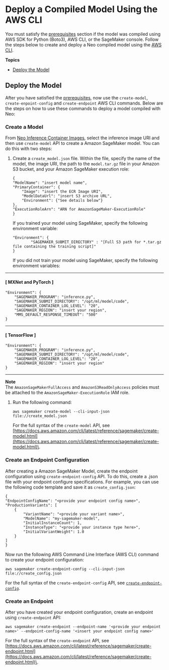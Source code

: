 # Deploy a Compiled Model Using the AWS CLI<a name="neo-deployment-hosting-services-cli"></a>

 You must satisfy the [ prerequisites](https://docs.aws.amazon.com/sagemaker/latest/dg/neo-deployment-hosting-services-prerequisites) section if the model was compiled using AWS SDK for Python \(Boto3\), AWS CLI, or the SageMaker console\. Follow the steps below to create and deploy a Neo compiled model using the [AWS CLI](https://docs.aws.amazon.com/cli/latest/reference/)\. 

**Topics**
+ [Deploy the Model](#neo-deploy-cli)

## Deploy the Model<a name="neo-deploy-cli"></a>

After you have satisfied the [ prerequisites](https://docs.aws.amazon.com/sagemaker/latest/dg/neo-deployment-hosting-services-prerequisites), now use the `create-model`, `create-enpoint-config` and `create-endpoint` AWS CLI commands\. Below are the steps on how to use these commands to deploy a model compiled with Neo: 

### Create a Model<a name="neo-deployment-hosting-services-cli-create-model"></a>

 From [Neo Inference Container Images](https://docs.aws.amazon.com/sagemaker/latest/dg/neo-deployment-hosting-services-container-images.html), select the inference image URI and then use `create-model` API to create a Amazon SageMaker model\. You can do this with two steps: 

1. Create a `create_model.json` file\. Within the file, specify the name of the model, the image URI, the path to the `model.tar.gz` file in your Amazon S3 bucket, and your Amazon SageMaker execution role: 

   ```
   {
   "ModelName": "insert model name",
   "PrimaryContainer": {
       "Image": "insert the ECR Image URI",
       "ModelDataUrl": "insert S3 archive URL",
       "Environment": {"See details below"}
   },
   "ExecutionRoleArn": "ARN for AmazonSageMaker-ExecutionRole"
   }
   ```

   If you trained your model using SageMaker, specify the following environment variable: 

   ```
   "Environment": {
           "SAGEMAKER_SUBMIT_DIRECTORY" : "[Full S3 path for *.tar.gz file containing the training script]"
   }
   ```

   If you did not train your model using SageMaker, specify the following environment variables: 

------
#### [ MXNet and PyTorch ]

   ```
   "Environment": {
       "SAGEMAKER_PROGRAM": "inference.py",
       "SAGEMAKER_SUBMIT_DIRECTORY": "/opt/ml/model/code",
       "SAGEMAKER_CONTAINER_LOG_LEVEL": "20",
       "SAGEMAKER_REGION": "insert your region",
       "MMS_DEFAULT_RESPONSE_TIMEOUT": "500"
   }
   ```

------
#### [ TensorFlow ]

   ```
   "Environment": {
       "SAGEMAKER_PROGRAM": "inference.py",
       "SAGEMAKER_SUBMIT_DIRECTORY": "/opt/ml/model/code",
       "SAGEMAKER_CONTAINER_LOG_LEVEL": "20",
       "SAGEMAKER_REGION": "insert your region"
   }
   ```

------
**Note**  
The `AmazonSageMakerFullAccess` and `AmazonS3ReadOnlyAccess` policies must be attached to the `AmazonSageMaker-ExecutionRole` IAM role\. 

1. Run the following command:

   ```
   aws sagemaker create-model --cli-input-json file://create_model.json
   ```

   For the full syntax of the `create-model` API, see [https://docs.aws.amazon.com/cli/latest/reference/sagemaker/create-model.html](https://docs.aws.amazon.com/cli/latest/reference/sagemaker/create-model.html)\. 

### Create an Endpoint Configuration<a name="neo-deployment-hosting-services-cli-create-endpoint-config"></a>

After creating a Amazon SageMaker Model, create the endpoint configuration using `create-endpoint-config` API\. To do this, create a \.json file with your endpoint configure specifications\. For example, you can use the following code template and save it as `create_config.json`: 

```
{
"EndpointConfigName": "<provide your endpoint config name>",
"ProductionVariants": [
    {
        "VariantName": "<provide your variant name>",
        "ModelName": "my-sagemaker-model",
        "InitialInstanceCount": 1,
        "InstanceType": "<provide your instance type here>",
        "InitialVariantWeight": 1.0
    }
]
}
```

Now run the following AWS Command Line Interface \(AWS CLI\) command to create your endpoint configuration: 

```
aws sagemaker create-endpoint-config --cli-input-json file://create_config.json
```

For the full syntax of the `create-endpoint-config` API, see [ `create-endpoint-config`](https://docs.aws.amazon.com/cli/latest/reference/sagemaker/create-endpoint-config.html)\. 

### Create an Endpoint<a name="neo-deployment-hosting-services-cli-create-endpoint"></a>

After you have created your endpoint configuration, create an endpoint using `create-endpoint` API: 

```
aws sagemaker create-endpoint --endpoint-name '<provide your endpoint name>' --endpoint-config-name '<insert your endpoint config name>'
```

For the full syntax of the `create-endpoint` API, see [https://docs.aws.amazon.com/cli/latest/reference/sagemaker/create-endpoint.html](https://docs.aws.amazon.com/cli/latest/reference/sagemaker/create-endpoint.html)\. 